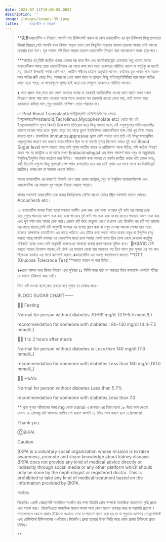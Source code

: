 ```yaml
---
date: 2021-07-14T19:00:00.000Z
description: ''
image: /images/images-39.jpeg
title: '   ডায়াবেটিস ও নিয়ন্ত্রণ'
---
```


> **🎗🎗ডায়াবেটিস ও নিয়ন্ত্রণ: আপনি যত চিকিৎসাই করুন না কেন ডায়াবেটিস এর মূল চিকিৎসা কিন্তু প্রথমতো জিহ্বা নিয়ন্ত্রণ,যেটা আপনি যখন বিপদে পড়েন তখন বেশ কিছুদিন সচেতন থাকেন তারপর আবার সেই আগের অবস্থায় চলে যান। মুখ সামাল যদি দিতে পারেন তাহলে ডায়াবেটিস নিয়ন্ত্রণ করা অনেকাংশে সহজ হয়ে পরে।
>
> \*\*\*কঠোর হন,মিষ্টি জাতীয় খাবার একদম বন্ধ করে দিন এবং কার্বোহাইড্রেট একেবারে অল্প খাবেন,যাদের ডায়াবেটিকস আছে তারা ডায়েটেশিয়ান এর সাথে কথা বলে ভাত একেবারে পরিমিত খাবেন বা যতটুকু না হলেই নয়, কিডনি উপকারী সবজি বেশি খান, প্রোটিন শরীরের চাহিদা অনুযায়ি খাবেন।ফাইবার যুক্ত খাবার খান যেমন-লাল আটার রুটি বেছে নিন, আবার না খেয়ে থাকা যাবে না তাহলে কিন্তু হাইপোগ্লাইসিমিয়া হয়ে বড়ো ক্ষতির কারণ হতে পারে, যে খাবারগুলো সুগার হাই করে দেয় সেগুলো একেবারে পরিমিত খাওয়া।
>
> ♦️ ভাত প্রধান শত্রু,ভাত কম খেলে অন্যান্য খাবার বা তরকারি অটোমেটিক খাওয়া কমে আসে তখন ওজন নিয়ন্ত্রণে থাকে আর ভাত খাওয়ার সাথে সাথে দেখবেন সব তরকারি খাওয়া বেড়ে যায়, তাই বলবো ভাত একেবারে কমিয়ে খান ,শুধু তরকারি বেশিক্ষণ খেতে পারবেন না।
>
> ✅ Post Renal Transplant/পোস্টট্রান্সপ্লান্ট রেসিপিয়েন্টদেড় ক্ষেত্রে ইম্মুনোসাপ্রেসিভ(steroid,Tacrolimus,Mycophenolate etc) খেতে হয় এই ইম্মুনোসাপ্রেসিভ গুলো কিডনি রিজেকশন প্রতিরোধ করে কিন্তু সমস্যা হচ্ছে এই ওষুধগুলোর সাইডএফেক্টের কারণে অনেক সময় রক্তে সুগার বেড়ে যায় যাকে ড্র্যাগ ইনডিউসড ডায়াবেটিকস বলে যেটা খুব তীক্ষ্ণ নজরে রাখতে হবে। প্রথমদিকে Immunosuppresive ড্র্যাগ বেশি মাত্রায় চলে তাই এই ইম্মুনোসাপ্রেসিভ ওষুধগুলোর কারণে যার কখনো ডায়াবেটিকস ছিল না বা বাড়তি সুগার ছিলোনা তারও হুট্ করে Blood Sugar level জাম্প করতে পারে তাই সুগার জাতীয় খাবার এ রেস্ট্রিকশন আনা উচিত, যদি কঠোর নিয়ন্ত্রণ করার পর তা কন্ট্রোল এ না আসে তখন Endocrinologist এর সাথে পরামর্শ করে ওষুধ বা অল্পমাত্রায় ইন্সুলিন/ইন্সুলিন নিয়ে কন্ট্রোল করা উচিত। আরেকটা কথা আমরা যে কার্বস জাতীয় খাবার খাই যেমন ভাত, রুটি ইত্যাদি এগুলো কিন্তু সুগারেই শেষ পর্যন্ত রূপান্তরিত হয়ে যায় তাই সুগার এর সাথে সাথে কার্বোহাইড্রেট জাতীয়ও খাবার কম বা সামান্য খাওয়া উচিত।
>
> যাদের ডায়াবেটিস এর কারণেই কিডনি রোগ তারা খাবার কন্ট্রোল,ওষুধ বা ইন্সুলিন অ্যাডজাস্টমেন্ট এবং এক্সারসাইজ এর মাধ্যমে খুব সহজে নিয়ন্ত্রণ করতে পারেন।
>
> বাসায় সবসমই ডায়াবেটিস চেক করার নির্ভরযোগ্য মেশিন রাখেন যেটার স্ট্রিপ সবসমই পাবেন যেমন:-Accucheck etc।
>
> 💥 ডায়াবেটিস মাপার নিয়ম হলো সকালে ফাস্টিং চেক করা এবং নাস্তা খাওয়ার দুই ঘন্টা পর আবার চেক করা,দুপুরে খাওয়ার আগে চেক করা এবং খাওয়ার দুই ঘন্টা পর চেক করা আবার রাতের খাওয়ার আগে চেক করা এবং দুই ঘন্টা পরে আবার চেক করা।এরকম চার্ট করে সেগুলো লেখে রাখবেন এবং তিনদিন পর চার্ট সহ ডাক্তার এর কাছে যাবেন,সেই চার্ট অনুযায়ী ডাক্তার এর ব্যবস্থা গ্রহণ করা বা ওষুধ দেওয়া অনেক সোজা হয়ে পরে। ডাক্তার আপনাকে ডায়েটিশান এর কাছে পাঠাতে এবং হাঁটার কথা বলতে পারে আবার অষুধ বা ইন্সুলিন চালু করতে পারে,আপনি ডাক্তার এর এডভাইস মতো চলে আবার একই ভাবে তিন বেলা মেপে দেখবেন কতটুকু পরিবর্তন হচ্ছে তখন সেই অনুযায়ী ডাক্তারএর আবারো ব্যবস্থা গ্রহণ অনেক সুবিধা হবে। 🔸️HBA1C টেস্ট করতে পারেন তিনমাস পরপর,এই টেস্ট এর মাধ্যমে বোঝা যায় আপনার গত তিন মাসে ব্লাড সুগার এর গড় কত ছিলএবং ডাক্তার এর সাথে কনসাল্ট করুন।♦️ডায়াবেটিস এর অবস্থা ভালোভাবে জানতে \*\*GTT (Glucose Tolerance Test)\*\*করতে পারেন বা করা উচিত .
>
> ♦️♦️তবে আসল কথা জিহ্বা নিয়ন্ত্রণ এবং দুইবার ৪৫ মিনিট করে হাটা বা অন্ততত দিনে কমপক্ষে একঘন্টা হাঁটার চে ভালো চিকিৎসা আর নেই।
>
> নিচে চার্ট দেওয়া হলো,কত রাখতে হবে সুগার তা বোঝার জন্য-
>
> BLOOD SUGAR CHART——
>
> 💁‍♂️ Fasting
>
> Normal for person without diabetes 70–99 mg/dl (3.9–5.5 mmol/L)
>
> recommendation for someone with diabetes : 80–130 mg/dl (4.4–7.2 mmol/L)
>
> 💁‍♂️ 1 to 2 hours after meals
>
> Normal for person without diabetes is Less than 140 mg/dl (7.8 mmol/L)
>
> recommendation for someone with diabetes Less than 180 mg/dl (10.0 mmol/L)
>
> 💁‍♂️ HbA1c
>
> Normal for person without diabetes Less than 5.7%
>
> recommendation for someone with diabetes,Less than 7.0
>
> \*\* ব্লাড সুগার পরিমাপের সময় mg থেকে mmol এ রূপান্তর এর নিয়ম হলো ১৮ দিয়ে ভাগ দেওয়া যেমন-১৮০/mg যদি আপনার মেশিন শো করলে আপনি ১৮ দিয়ে ভাগ করলে হবে ১০/mmol.
>
> Thank you.
>
> ⒸBKPA
>
> Caution:
>
> BKPA is a voluntary social organization whose mission is to raise awareness, promote and share knowledge about kidney disease. BKPA does not provide any kind of medical advice directly or indirectly through social media or any other platform which should only be done by the nephrologist or registered doctor. This is prohibited to take any kind of medical treatment based on the information provided by BKPA.
>
> সতর্কতাঃ
>
> বিকেপিএ একটি স্বেচ্ছাসেবী সামাজিক সংগঠন যার লক্ষ্য কিডনি রোগ সম্পর্কে সামাজিক সচেতনতা বৃদ্ধি,প্রচার এবং সতর্ক করা। বিকেপিএতে সামাজিক মাধ্যম অথবা অন্য কোন মাধ্যম ব্যবহার করে বা সরাসরি প্রত্যক্ষ / পরোক্ষভাবে কোনো প্রকার চিকিৎসা সংক্রান্ত সেবা বা পরামর্শ প্রদান করা হয় না যা শুধুমাত্র আপনার নেফ্রোলজিস্ট এবং রেজিস্টার্ড চিকিৎসকের এখতিয়ার।বিকেপিএ প্রদত্ত তথ্যের উপর ভিত্তি করে কোন প্রকার চিকিৎসা গ্রহণ নিষিদ্ধ।
>
> **
